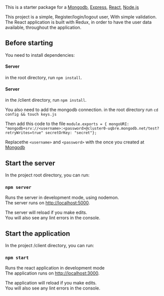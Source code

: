 This is a starter package for a [Mongodb](https://www.mongodb.com), [Express](https://expressjs.com), [React](https://reactjs.org), [Node.js](https://nodejs.org/en/)

This project is a simple, Register/login/logout user, With simple validation. The React application is built with Redux, in order to have the user data available, throughout the application.

## Before starting

You need to install dependencies:

#### Server

in the root directory, run `npm install`.

#### Server

in the /client directory, run `npm install`.

You also need to add the mongodb connection.
in the root directory run `cd config && touch keys.js`

Then add this code to the file
`module.exports = { mongoURI: "mongodb+srv://<username>:<password>@cluster0-uqbre.mongodb.net/test?retryWrites=true" secretOrKey: "secret"};`

Replacethe `<username>` and `<password>` with the once you created at [Mongodb](https://www.mongodb.com)

## Start the server

In the project root directory, you can run:

### `npm server`

Runs the server in development mode, using nodemon.<br>
The server runs on [http://localhost:5000](http://localhost:5000).

The server will reload if you make edits.<br>
You will also see any lint errors in the console.

## Start the application

In the project /client directory, you can run:

### `npm start`

Runs the react application in development mode<br>
The application runs on [http://localhost:3000](http://localhost:3000).

The application will reload if you make edits.<br>
You will also see any lint errors in the console.
